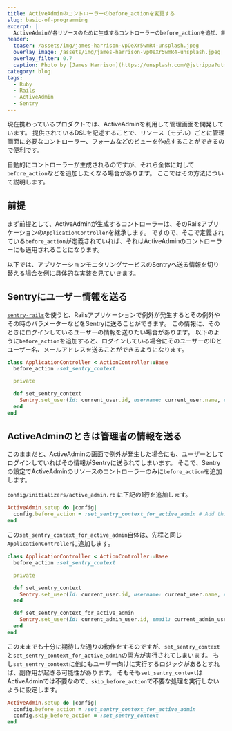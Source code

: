 ```yaml
---
title: ActiveAdminのコントローラーのbefore_actionを変更する
slug: basic-of-programming
excerpt: |
  ActiveAdminが各リソースのために生成するコントローラーのbefore_actionを追加、無効したい場合について
header:
  teaser: /assets/img/james-harrison-vpOeXr5wmR4-unsplash.jpeg
  overlay_image: /assets/img/james-harrison-vpOeXr5wmR4-unsplash.jpeg
  overlay_filter: 0.7
  caption: Photo by [James Harrison](https://unsplash.com/@jstrippa?utm_source=unsplash&utm_medium=referral&utm_content=creditCopyText) on [Unsplash](https://unsplash.com/s/photos/programming?utm_source=unsplash&utm_medium=referral&utm_content=creditCopyText)
category: blog
tags:
  - Ruby
  - Rails
  - ActiveAdmin
  - Sentry
---
```



現在携わっているプロダクトでは、ActiveAdminを利用して管理画面を開発しています。
提供されているDSLを記述することで、リソース（モデル）ごとに管理画面に必要なコントローラー、フォームなどのビューを作成することができるので便利です。

自動的にコントローラーが生成されるのですが、それら全体に対して`before_action`などを追加したくなる場合があります。
ここではその方法について説明します。

## 前提

まず前提として、ActiveAdminが生成するコントローラーは、そのRailsアプリケーションの`ApplicationController`を継承します。
ですので、そこで定義されている`before_action`が定義されていれば、それはActiveAdminのコントローラーにも適用されることになります。

以下では、アプリケーションモニタリングサービスのSentryへ送る情報を切り替える場合を例に具体的な実装を見ていきます。

## Sentryにユーザー情報を送る

[`sentry-rails`](https://docs.sentry.io/platforms/ruby/guides/rails/)を使うと、Railsアプリケーションで例外が発生するとその例外やその時のパラメーターなどをSentryに送ることができます。
この情報に、そのときにログインしているユーザーの情報を送りたい場合があります。
以下のように`before_action`を追加すると、ログインしている場合にそのユーザーのIDとユーザー名、メールアドレスを送ることができるようになります。

```ruby
class ApplicationController < ActionController::Base
  before_action :set_sentry_context

  private

  def set_sentry_context
    Sentry.set_user(id: current_user.id, username: current_user.name, email: current_user.email) if current_user
  end
end
```

## ActiveAdminのときは管理者の情報を送る

このままだと、ActiveAdminの画面で例外が発生した場合にも、ユーザーとしてログインしていればその情報がSentryに送られてしまいます。
そこで、Sentryの設定でActiveAdminのリソースのコントローラーのみに`before_action`を追加します。

`config/initializers/active_admin.rb` に下記の1行を追加します。

```ruby
ActiveAdmin.setup do |config|
  config.before_action = :set_sentry_context_for_active_admin # Add this line
end
```

この`set_sentry_context_for_active_admin`自体は、先程と同じ`ApplicationController`に追加します。

```ruby
class ApplicationController < ActionController::Base
  before_action :set_sentry_context

  private

  def set_sentry_context
    Sentry.set_user(id: current_user.id, username: current_user.name, email: current_user.email) if current_user
  end

  def set_sentry_context_for_active_admin
    Sentry.set_user(id: current_admin_user.id, email: current_admin_user.email) if current_admin_user
  end
end
```

このままでも十分に期待した通りの動作をするのですが、`set_sentry_context`と`set_sentry_context_for_active_admin`の両方が実行されてしまいます。
もし`set_sentry_context`に他にもユーザー向けに実行するロジックがあるとすれば、副作用が起きる可能性があります。
そもそも`set_sentry_context`はActiveAdminでは不要なので、`skip_before_action`で不要な処理を実行しないように設定します。

```ruby
ActiveAdmin.setup do |config|
  config.before_action = :set_sentry_context_for_active_admin
  config.skip_before_action = :set_sentry_context
end
```
